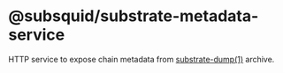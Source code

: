 # @subsquid/substrate-metadata-service

HTTP service to expose chain metadata from [substrate-dump(1)](../substrate-dump) archive.
